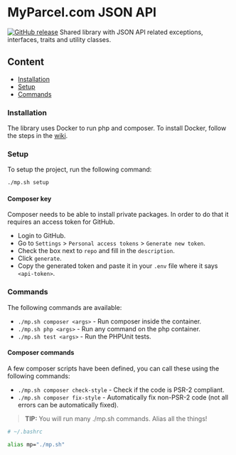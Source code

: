 # MyParcel.com JSON API
[![GitHub release](https://img.shields.io/github/release/MyParcelCOM/json-api/all.svg)](https://github.com/MyParcelCOM/json-api)
Shared library with JSON API related exceptions, interfaces, traits and utility classes.

## Content
- [Installation](#installation)
- [Setup](#setup)
- [Commands](#commands)

### Installation
The library uses Docker to run php and composer. To install Docker, follow the steps in the [wiki](https://staging-wiki.myparcel.com/development/docker/).

### Setup
To setup the project, run the following command:
```bash
./mp.sh setup
```

#### Composer key
Composer needs to be able to install private packages. In order to do that it requires an access token
for GitHub.

- Login to GitHub.
- Go to `Settings` > `Personal access tokens` > `Generate new token`.
- Check the box next to `repo` and fill in the `description`.
- Click `generate`.
- Copy the generated token and paste it in your `.env` file where it says `<api-token>`.

### Commands
The following commands are available:
- `./mp.sh composer <args>` - Run composer inside the container.
- `./mp.sh php <args>` - Run any command on the php container.
- `./mp.sh test <args>` - Run the PHPUnit tests.

#### Composer commands
A few composer scripts have been defined, you can call these using the following commands:
- `./mp.sh composer check-style` - Check if the code is PSR-2 compliant.
- `./mp.sh composer fix-style` - Automatically fix non-PSR-2 code (not all errors can be automatically fixed).

> **TIP:** You will run many ./mp.sh commands. Alias all the things!
```bash
# ~/.bashrc

alias mp="./mp.sh"
```
